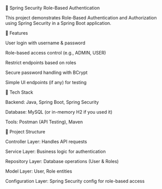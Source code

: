 🔐 Spring Security Role-Based Authentication

This project demonstrates Role-Based Authentication and Authorization using Spring Security in a Spring Boot application.

🚀 Features

User login with username & password

Role-based access control (e.g., ADMIN, USER)

Restrict endpoints based on roles

Secure password handling with BCrypt

Simple UI endpoints (if any) for testing

🔧 Tech Stack

Backend: Java, Spring Boot, Spring Security

Database: MySQL (or in-memory H2 if you used it)

Tools: Postman (API Testing), Maven

📂 Project Structure

Controller Layer: Handles API requests

Service Layer: Business logic for authentication

Repository Layer: Database operations (User & Roles)

Model Layer: User, Role entities

Configuration Layer: Spring Security config for role-based access
